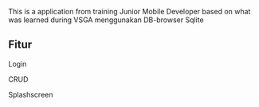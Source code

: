 This is a application from training Junior Mobile Developer based on what was learned during VSGA
menggunakan DB-browser Sqlite

<h2> Fitur </h2>
<p>Login</p> 
<p>CRUD</p> 
<p>Splashscreen</p> 
